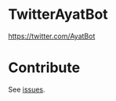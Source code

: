 # TwitterAyatBot
https://twitter.com/AyatBot

# Contribute  

See [issues](https://github.com/SaidRH/TwitterQuranBot/issues).

